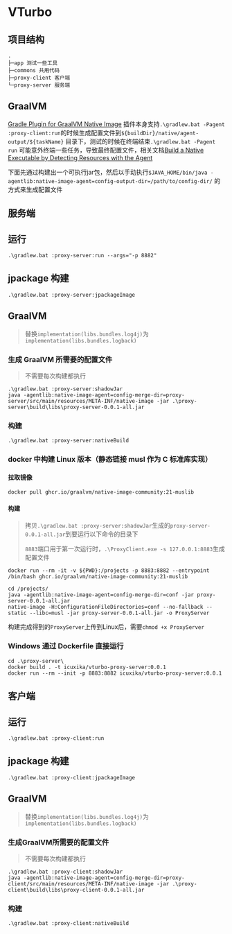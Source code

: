 # VTurbo

## 项目结构

```text
.
├─app 测试一些工具
├─commons 共用代码
├─proxy-client 客户端
└─proxy-server 服务端
```

## GraalVM

[Gradle Plugin for GraalVM Native Image](https://graalvm.github.io/native-build-tools/latest/gradle-plugin.html)
插件本身支持`.\gradlew.bat -Pagent :proxy-client:run`的时候生成配置文件到`${buildDir}/native/agent-output/${taskName}`
目录下，测试的时候在终端结束`.\gradlew.bat -Pagent run`
可能意外终端一些任务，导致最终配置文件，相关文档[Build a Native Executable by Detecting Resources with the Agent](https://graalvm.github.io/native-build-tools/latest/gradle-plugin-quickstart.html#build-a-native-executable-detecting-resources-with-the-agent)

下面先通过构建出一个可执行jar包，然后以手动执行`$JAVA_HOME/bin/java -agentlib:native-image-agent=config-output-dir=/path/to/config-dir/`
的方式来生成配置文件

服务端
----------

## 运行

```shell
.\gradlew.bat :proxy-server:run --args="-p 8882"
```

## jpackage 构建

```shell
.\gradlew.bat :proxy-server:jpackageImage
```

## GraalVM

> 替换`implementation(libs.bundles.log4j)`为`implementation(libs.bundles.logback)`

### 生成 GraalVM 所需要的配置文件

> 不需要每次构建都执行

```shell
.\gradlew.bat :proxy-server:shadowJar
java -agentlib:native-image-agent=config-merge-dir=proxy-server/src/main/resources/META-INF/native-image -jar .\proxy-server\build\libs\proxy-server-0.0.1-all.jar
```

### 构建

```shell
.\gradlew.bat :proxy-server:nativeBuild
```

### docker 中构建 Linux 版本（静态链接 musl 作为 C 标准库实现）

#### 拉取镜像

 ```shell
docker pull ghcr.io/graalvm/native-image-community:21-muslib
```

#### 构建

> 拷贝`.\gradlew.bat :proxy-server:shadowJar`生成的`proxy-server-0.0.1-all.jar`到要运行以下命令的目录下
>
> `8883`端口用于第一次运行时，`.\ProxyClient.exe -s 127.0.0.1:8883`生成配置文件

```shell
docker run --rm -it -v ${PWD}:/projects -p 8883:8882 --entrypoint /bin/bash ghcr.io/graalvm/native-image-community:21-muslib

cd /projects/
java -agentlib:native-image-agent=config-merge-dir=conf -jar proxy-server-0.0.1-all.jar
native-image -H:ConfigurationFileDirectories=conf --no-fallback --static --libc=musl -jar proxy-server-0.0.1-all.jar -o ProxyServer
```

构建完成得到的`ProxyServer`上传到Linux后，需要`chmod +x ProxyServer`

### Windows 通过 Dockerfile 直接运行

```shell
cd .\proxy-server\
docker build . -t icuxika/vturbo-proxy-server:0.0.1
docker run --rm --init -p 8883:8882 icuxika/vturbo-proxy-server:0.0.1
```

客户端
----------

## 运行

```shell
.\gradlew.bat :proxy-client:run
```

## jpackage 构建

```shell
.\gradlew.bat :proxy-client:jpackageImage
```

## GraalVM

> 替换`implementation(libs.bundles.log4j)`为`implementation(libs.bundles.logback)`

### 生成GraalVM所需要的配置文件

> 不需要每次构建都执行

```shell
.\gradlew.bat :proxy-client:shadowJar
java -agentlib:native-image-agent=config-merge-dir=proxy-client/src/main/resources/META-INF/native-image -jar .\proxy-client\build\libs\proxy-client-0.0.1-all.jar
```

### 构建

```shell
.\gradlew.bat :proxy-client:nativeBuild
```
